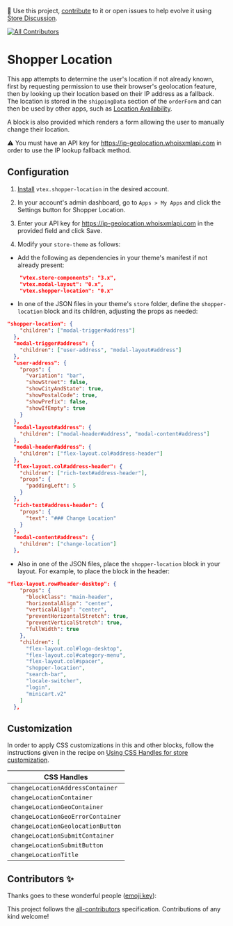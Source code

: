 📢 Use this project, [contribute](https://github.com/vtex-apps/shopper-location) to it or open issues to help evolve it using [Store Discussion](https://github.com/vtex-apps/store-discussion).

<!-- ALL-CONTRIBUTORS-BADGE:START - Do not remove or modify this section -->

[![All Contributors](https://img.shields.io/badge/all_contributors-0-orange.svg?style=flat-square)](#contributors-)

<!-- ALL-CONTRIBUTORS-BADGE:END -->

# Shopper Location

This app attempts to determine the user's location if not already known, first by requesting permission to use their browser's geolocation feature, then by looking up their location based on their IP address as a fallback. The location is stored in the `shippingData` section of the `orderForm` and can then be used by other apps, such as [Location Availability](https://github.com/vtex-apps/location-availability).

A block is also provided which renders a form allowing the user to manually change their location.

:warning: You must have an API key for https://ip-geolocation.whoisxmlapi.com in order to use the IP lookup fallback method.

## Configuration

1. [Install](https://vtex.io/docs/recipes/store/installing-an-app) `vtex.shopper-location` in the desired account.

2. In your account's admin dashboard, go to `Apps > My Apps` and click the Settings button for Shopper Location.

3. Enter your API key for https://ip-geolocation.whoisxmlapi.com in the provided field and click Save.

4. Modify your `store-theme` as follows:

- Add the following as dependencies in your theme's manifest if not already present:

```json
    "vtex.store-components": "3.x",
    "vtex.modal-layout": "0.x",
    "vtex.shopper-location": "0.x"
```

- In one of the JSON files in your theme's `store` folder, define the `shopper-location` block and its children, adjusting the props as needed:

```json
"shopper-location": {
    "children": ["modal-trigger#address"]
  },
  "modal-trigger#address": {
    "children": ["user-address", "modal-layout#address"]
  },
  "user-address": {
    "props": {
      "variation": "bar",
      "showStreet": false,
      "showCityAndState": true,
      "showPostalCode": true,
      "showPrefix": false,
      "showIfEmpty": true
    }
  },
  "modal-layout#address": {
    "children": ["modal-header#address", "modal-content#address"]
  },
  "modal-header#address": {
    "children": ["flex-layout.col#address-header"]
  },
  "flex-layout.col#address-header": {
    "children": ["rich-text#address-header"],
    "props": {
      "paddingLeft": 5
    }
  },
  "rich-text#address-header": {
    "props": {
      "text": "### Change Location"
    }
  },
  "modal-content#address": {
    "children": ["change-location"]
  },
```

- Also in one of the JSON files, place the `shopper-location` block in your layout. For example, to place the block in the header:

```json
"flex-layout.row#header-desktop": {
    "props": {
      "blockClass": "main-header",
      "horizontalAlign": "center",
      "verticalAlign": "center",
      "preventHorizontalStretch": true,
      "preventVerticalStretch": true,
      "fullWidth": true
    },
    "children": [
      "flex-layout.col#logo-desktop",
      "flex-layout.col#category-menu",
      "flex-layout.col#spacer",
      "shopper-location",
      "search-bar",
      "locale-switcher",
      "login",
      "minicart.v2"
    ]
  },
```

## Customization

In order to apply CSS customizations in this and other blocks, follow the instructions given in the recipe on [Using CSS Handles for store customization](https://vtex.io/docs/recipes/style/using-css-handles-for-store-customization).

| CSS Handles                       |
| --------------------------------- |
| `changeLocationAddressContainer`  |
| `changeLocationContainer`         |
| `changeLocationGeoContainer`      |
| `changeLocationGeoErrorContainer` |
| `changeLocationGeolocationButton` |
| `changeLocationSubmitContainer`   |
| `changeLocationSubmitButton`      |
| `changeLocationTitle`             |

## Contributors ✨

Thanks goes to these wonderful people ([emoji key](https://allcontributors.org/docs/en/emoji-key)):

<!-- ALL-CONTRIBUTORS-LIST:START - Do not remove or modify this section -->
<!-- prettier-ignore-start -->
<!-- markdownlint-disable -->
<!-- markdownlint-enable -->
<!-- prettier-ignore-end -->

<!-- ALL-CONTRIBUTORS-LIST:END -->

This project follows the [all-contributors](https://github.com/all-contributors/all-contributors) specification. Contributions of any kind welcome!
